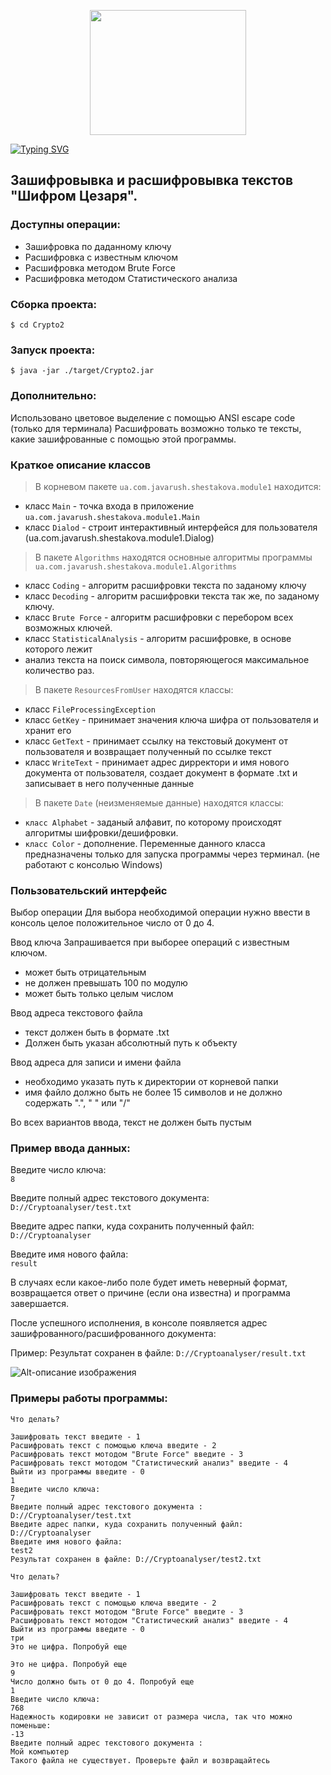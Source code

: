 <p align="center">
  <img src="https://i.gifer.com/47tv.gif" width="250px" height="200px"/></p>


[![Typing SVG](https://readme-typing-svg.herokuapp.com?size=35&color=38C2FF&lines=Cryptoanalyser)](https://git.io/typing-svg)

<h2>Зашифровывка и расшифровывка текстов "Шифром Цезаря".</h2>

<h3><a>Доступны операции:</a></h3>

* Зашифровка по даданному ключу
* Расшифровка с известным ключом
* Расшифровка методом Brute Force
* Расшифровка методом Статистического анализа

<h3><a>Сборка проекта: </a></h3>

```$ cd Crypto2```

<h3 ><a>Запуск проекта:</a></h3>

```$ java -jar ./target/Crypto2.jar```

<h3 ><a>Дополнительно:</a></h3>

Использовано цветовое выделение с помощью ANSI escape code
(только для терминала)
Расшифровать возможно только те тексты, какие зашифрованные с помощью этой программы.

<h3 ><a>Краткое описание классов</a></h3>

>В корневом пакете ```ua.com.javarush.shestakova.module1``` находится:

- класс ```Main``` - точка входа в приложение ```ua.com.javarush.shestakova.module1.Main```
- класс ```Dialod``` - строит интерактивный интерфейся для пользователя (ua.com.javarush.shestakova.module1.Dialog)

>В пакете ```Algorithms``` находятся основные алгоритмы программы
```ua.com.javarush.shestakova.module1.Algorithms```

- класс ```Coding``` - алгоритм расшифровки текста по заданому ключу
- класс ```Decoding``` - алгоритм расшифровки текста так же, по заданому ключу.
- класс ```Brute Force``` - алгоритм расшифровки с перебором всех возможных ключей.
- класс ```StatisticalAnalysis``` - алгоритм расшифровке, в основе которого лежит
- анализ текста на поиск символа, повторяющегося максимальное количество раз.

>В пакете ```ResourcesFromUser``` находятся классы:
- класс ```FileProcessingException``` 
- класс ```GetKey``` - принимает значения ключа шифра от пользователя и хранит его
- класс ```GetText``` - принимает ссылку на текстовый документ от пользователя и возвращает полученный по ссылке текст
- класс ```WriteText``` - принимает адрес дирректори и имя нового документа от пользователя, создает документ в формате .txt
  и записывает в него полученные данные

>В пакете ```Date``` (неизменяемые данные) находятся классы:

- ```класс Alphabet``` - заданый алфавит, по которому происходят алгоритмы шифровки/дешифровки.
- ```класс Color``` - дополнение. Переменные данного класса предназначены только для запуска программы через терминал.
  (не работают с консолью Windows)


<h3><a>Пользовательский интерфейс</a></h3>
Выбор операции
Для выбора необходимой операции нужно ввести в консоль целое положительное число от 0 до 4.

Ввод ключа
Запрашивается при выборее операций с известным ключом.
- может быть отрицательным
- не должен превышать 100 по модулю
- может быть только целым числом

Ввод адреса текстового файла
- текст должен быть в формате .txt
- Должен быть указан абсолютный путь к объекту

Ввод адреса для записи и имени файла
- необходимо указать путь к директории от корневой папки
- имя файло должно быть не более 15 символов и не должно содержать ".", " " или "/"

Во всех вариантов ввода, текст не должен быть пустым

<h3><a>Пример ввода данных:</a></h2>

Введите число ключа:  
```8```

Введите полный адрес текстового документа:                         
```D://Cryptoanalyser/test.txt```

Введите адрес папки, куда сохранить полученный файл:                     
```D://Cryptoanalyser```

Введите имя нового файла:                       
```result```

В случаях если какое-либо поле будет иметь неверный формат, возвращается ответ о причине (если она известна) и программа завершается.

После успешного исполнения, в консоле появляется адрес зашифрованного/расшифрованного документа:

Пример: Результат сохранен в файле: ```D://Cryptoanalyser/result.txt```

![Alt-описание изображения](https://i.gifer.com/3Edg.gif)

### Примеры работы программы:
```
Что делать? 

Зашифровать текст введите - 1
Расшифровать текст с помощью ключа введите - 2
Расшифровать текст мотодом "Brute Force" введите - 3
Расшифровать текст мотодом "Статистический анализ" введите - 4
Выйти из программы введите - 0
1
Введите число ключа: 
7
Введите полный адрес текстового документа : 
D://Cryptoanalyser/test.txt
Введите адрес папки, куда сохранить полученный файл: 
D://Cryptoanalyser
Введите имя нового файла: 
test2
Результат сохранен в файле: D://Cryptoanalyser/test2.txt 
```
```
Что делать? 

Зашифровать текст введите - 1
Расшифровать текст с помощью ключа введите - 2
Расшифровать текст мотодом "Brute Force" введите - 3
Расшифровать текст мотодом "Статистический анализ" введите - 4
Выйти из программы введите - 0
три
Это не цифра. Попробуй еще

Это не цифра. Попробуй еще
9
Число должно быть от 0 до 4. Попробуй еще
1
Введите число ключа: 
768
Надежность кодировки не зависит от размера числа, так что можно поменьше: 
-13
Введите полный адрес текстового документа : 
Мой компьютер
Такого файла не существует. Проверьте файл и возвращайтесь
```